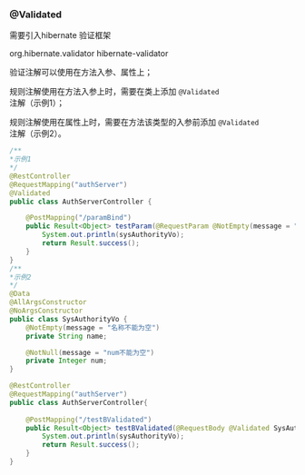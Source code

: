 ### @Validated
需要引入hibernate 验证框架

<dependency>
      <groupId>org.hibernate.validator</groupId>
      <artifactId>hibernate-validator</artifactId>
</dependency>



验证注解可以使用在方法入参、属性上；

规则注解使用在方法入参上时，需要在类上添加 <code>@Validated </code>注解（示例1）；

规则注解使用在属性上时，需要在方法该类型的入参前添加  <code>@Validated </code>注解（示例2）。

```java
/**
*示例1
*/
@RestController
@RequestMapping("authServer")
@Validated
public class AuthServerController {

    @PostMapping("/paramBind")
    public Result<Object> testParam(@RequestParam @NotEmpty(message = "不能为空") String sysAuthorityVo) {
        System.out.println(sysAuthorityVo);
        return Result.success();
    }
}
/**
*示例2
*/
@Data
@AllArgsConstructor
@NoArgsConstructor
public class SysAuthorityVo {
    @NotEmpty(message = "名称不能为空")
    private String name;

    @NotNull(message = "num不能为空")
    private Integer num;
}

@RestController
@RequestMapping("authServer")
public class AuthServerController{
    
    @PostMapping("/testBValidated")
    public Result<Object> testBValidated(@RequestBody @Validated SysAuthorityVo sysAuthorityVo) {
        System.out.println(sysAuthorityVo);
        return Result.success();
    }
}

```

